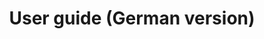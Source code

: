 ---
title: User guide (German version)
bundle: benutzerhandbuch
icon: "c8y-icon c8y-icon-user"
type: root
layout: root
weight: 40
---